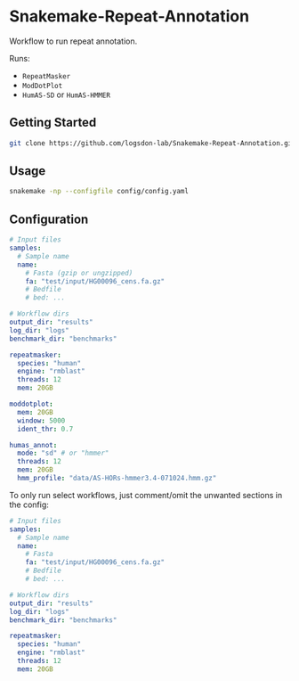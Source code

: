 # Snakemake-Repeat-Annotation
Workflow to run repeat annotation.

Runs:
* `RepeatMasker`
* `ModDotPlot`
* `HumAS-SD` or `HumAS-HMMER`

## Getting Started
```bash
git clone https://github.com/logsdon-lab/Snakemake-Repeat-Annotation.git --recursive
```

## Usage
```bash
snakemake -np --configfile config/config.yaml
```

## Configuration
```yaml
# Input files
samples:
  # Sample name
  name:
    # Fasta (gzip or ungzipped)
    fa: "test/input/HG00096_cens.fa.gz"
    # Bedfile
    # bed: ...

# Workflow dirs
output_dir: "results"
log_dir: "logs"
benchmark_dir: "benchmarks"

repeatmasker:
  species: "human"
  engine: "rmblast"
  threads: 12
  mem: 20GB

moddotplot:
  mem: 20GB
  window: 5000
  ident_thr: 0.7

humas_annot:
  mode: "sd" # or "hmmer"
  threads: 12
  mem: 20GB
  hmm_profile: "data/AS-HORs-hmmer3.4-071024.hmm.gz"
```

To only run select workflows, just comment/omit the unwanted sections in the config:

```yaml
# Input files
samples:
  # Sample name
  name:
    # Fasta
    fa: "test/input/HG00096_cens.fa.gz"
    # Bedfile
    # bed: ...

# Workflow dirs
output_dir: "results"
log_dir: "logs"
benchmark_dir: "benchmarks"

repeatmasker:
  species: "human"
  engine: "rmblast"
  threads: 12
  mem: 20GB
```
